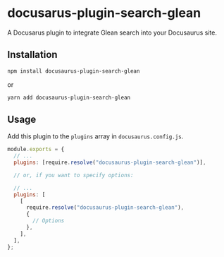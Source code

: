 # docusarus-plugin-search-glean

A Docusarus plugin to integrate Glean search into your Docusaurus site.

## Installation

```bash
npm install docusaurus-plugin-search-glean
```

or

```bash
yarn add docusaurus-plugin-search-glean
```

## Usage

Add this plugin to the `plugins` array in `docusaurus.config.js`.

```js
module.exports = {
  // ...
  plugins: [require.resolve("docusaurus-plugin-search-glean")],

  // or, if you want to specify options:

  // ...
  plugins: [
    [
      require.resolve("docusaurus-plugin-search-glean"),
      {
        // Options
      },
    ],
  ],
};
```